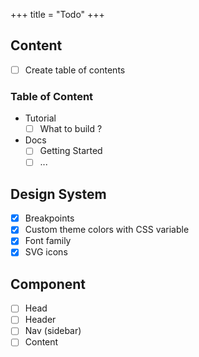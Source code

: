 +++
title = "Todo"
+++

## Content

- [ ] Create table of contents

### Table of Content
- Tutorial
  - [ ] What to build ?
- Docs
    - [ ] Getting Started
    - [ ] ...

## Design System
- [x] Breakpoints
- [x] Custom theme colors with CSS variable
- [x] Font family 
- [x] SVG icons

## Component
- [ ] Head
- [ ] Header
- [ ] Nav (sidebar)
- [ ] Content

